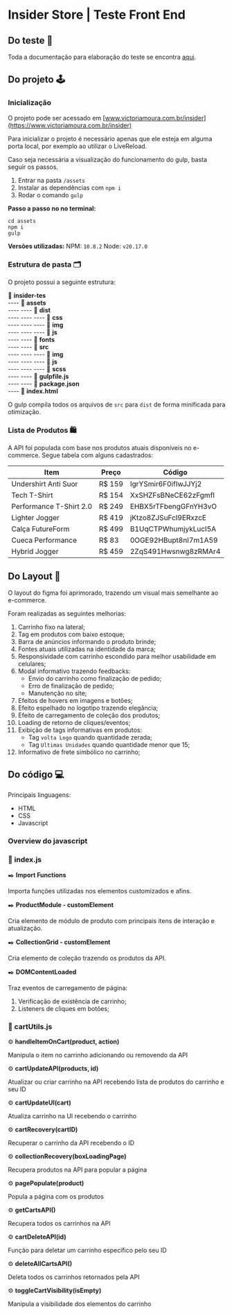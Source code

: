 # Insider Store | Teste Front End

## Do teste 🎯

Toda a documentação para elaboração do teste se encontra [aqui](https://us-central1-insider-integrations.cloudfunctions.net/front-end-api-interviews/v1/instructions).

## Do projeto 🕹️

### Inicialização

O projeto pode ser acessado em [www.victoriamoura.com.br/insider](https://www.victoriamoura.com.br/insider)

Para inicializar o projeto é necessário apenas que ele esteja em alguma porta local, por exemplo ao utilizar o LiveReload.

Caso seja necessária a visualização do funcionamento do gulp, basta seguir os passos.

1. Entrar na pasta `/assets`
2. Instalar as dependências com `npm i`
3. Rodar o comando `gulp`

**Passo a passo no no terminal:**
```
cd assets
npm i
gulp
```

**Versões utilizadas:**
NPM: `10.8.2`
Node: `v20.17.0`

### Estrutura de pasta 🗂️

O projeto possui a seguinte estrutura:

📁 **insider-tes**  
---- 📁 **assets**  
---- ---- 📁 **dist**  
---- ---- ---- 📁 **css**  
---- ---- ---- 📁 **img**  
---- ---- ---- 📁 **js**  
---- ---- 📁 **fonts**  
---- ---- 📁 **src**  
---- ---- ---- 📁 **img**  
---- ---- ---- 📁 **js**  
---- ---- ---- 📁 **scss**  
---- ---- 📄 **gulpfile.js**  
---- ---- 📄 **package.json**  
---- 📄 **index.html**

O gulp compila todos os arquivos de `src` para `dist` de forma minificada para otimização.

### Lista de Produtos 🛍️

A API foi populada com base nos produtos atuais disponíveis no e-commerce.
Segue tabela com alguns cadastrados:

| Item                          | Preço   | Código                |
|-------------------------------|---------|-----------------------|
| Undershirt Anti Suor          | R$ 159  | IgrYSmir6F0ifIwJJYj2  |
| Tech T-Shirt                  | R$ 154  | XxSHZFsBNeCE62zFgmfI  |
| Performance T-Shirt 2.0       | R$ 249  | EHBX5rTFbengGFnYH3vO  |
| Lighter Jogger                | R$ 419  | jKtzo8ZJSuFcI9ERxzcE  |
| Calça FutureForm              | R$ 499  | B1UqCTPWhumjykLucI5A  |
| Cueca Performance             | R$ 83   | 0OGE92HBupt8nI7m1A59  |
| Hybrid Jogger                 | R$ 459  | 2ZqS491Hwsnwg8zRMAr4  |

## Do Layout 🌟

O layout do figma foi aprimorado, trazendo um visual mais semelhante ao e-commerce.

Foram realizadas as seguintes melhorias:
1. Carrinho fixo na lateral;
2. Tag em produtos com baixo estoque;
3. Barra de anúncios informando o produto brinde;
4. Fontes atuais utilizadas na identidade da marca;
5. Responsividade com carrinho escondido para melhor usabilidade em celulares;
6. Modal informativo trazendo feedbacks:
    - Envio do carrinho como finalização de pedido;
    - Erro de finalização de pedido;
    - Manutenção no site;
7. Efeitos de hovers em imagens e botões;
8. Efeito espelhado no logotipo trazendo elegância;
9. Efeito de carregamento de coleção dos produtos;
10. Loading de retorno de cliques/eventos;
11. Exibição de tags informativas em produtos:
    - Tag `volta Logo` quando quantidade zerada;
    - Tag `Ultimas Unidades` quando quantidade menor que 15;
12. Informativo de frete simbólico no carrinho;

## Do código 💻

Principais linguagens:
- HTML
- CSS
- Javascript

### Overview do javascript

### 📄 index.js

✒️ **Import Functions**

Importa funções utilizadas nos elementos customizados e afins.

✒️ **ProductModule - customElement**

Cria elemento de módulo de produto com principais itens de interação e atualização.

✒️ **CollectionGrid - customElement**

Cria elemento de coleção trazendo os produtos da API.

✒️ **DOMContentLoaded** 

Traz eventos de carregamento de página:
1. Verificação de existência de carrinho;
2. Listeners de cliques em botões;

### 📄 cartUtils.js

⚙️ **handleItemOnCart(product, action)**

Manipula o item no carrinho adicionando ou removendo da API

⚙️ **cartUpdateAPI(products, id)**

Atualizar ou criar carrinho na API recebendo lista de produtos do carrinho e seu ID

⚙️ **cartUpdateUI(cart)**

Atualiza carrinho na UI recebendo o carrinho

⚙️ **cartRecovery(cartID)**

Recuperar o carrinho da API recebendo o ID

⚙️ **collectionRecovery(boxLoadingPage)**

Recupera produtos na API para popular a página

⚙️ **pagePopulate(product)**

Popula a página com os produtos

⚙️ **getCartsAPI()**

Recupera todos os carrinhos na API

⚙️ **cartDeleteAPI(id)**

Função para deletar um carrinho específico pelo seu ID

⚙️ **deleteAllCartsAPI()**

Deleta todos os carrinhos retornados pela API

⚙️ **toggleCartVisibility(isEmpty)**

Manipula a visibilidade dos elementos do carrinho